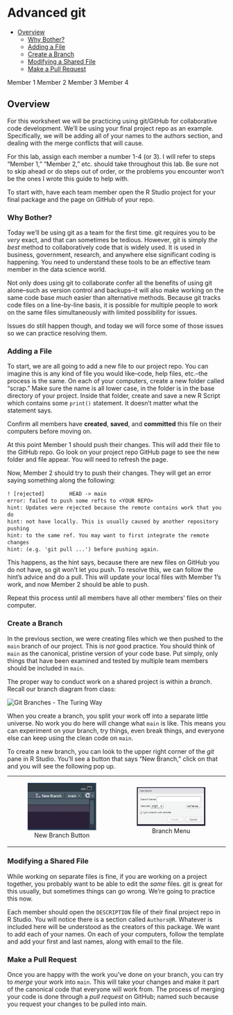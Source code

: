 Advanced git
================

- [Overview][]
  - [Why Bother?][]
  - [Adding a File][]
  - [Create a Branch][]
  - [Modifying a Shared File][]
  - [Make a Pull Request][]

<span class="blue">Member 1</span> <span class="red">Member 2</span>
<span class="green">Member 3</span> <span class="mco">Member 4</span>

## Overview

For this worksheet we will be practicing using git/GitHub for
collaborative code development. We’ll be using your final project repo
as an example. Specifically, we will be adding all of your names to the
authors section, and dealing with the merge conflicts that will cause.

For this lab, assign each member a number 1-4 (or 3). I will refer to
steps “<span class="blue">Member 1</span>,” “<span class="red">Member
2</span>,” etc. should take throughout this lab. Be sure not to skip
ahead or do steps out of order, or the problems you encounter won’t be
the ones I wrote this guide to help with.

To start with, have each team member open the R Studio project for your
final package and the page on GitHub of your repo.

### Why Bother?

Today we’ll be using git as a team for the first time. git requires you
to be *very* exact, and that can sometimes be tedious. However, git is
simply *the best* method to collaboratively code that is widely used. It
is used in business, government, research, and anywhere else significant
coding is happening. You need to understand these tools to be an
effective team member in the data science world.

Not only does using git to collaborate confer all the benefits of using
git alone–such as version control and backups–it will also make working
on the same code base *much* easier than alternative methods. Because
git tracks code files on a line-by-line basis, it is possible for
multiple people to work on the same files simultaneously with limited
possibility for issues.

Issues do still happen though, and today we will force some of those
issues so we can practice resolving them.

### Adding a File

To start, we are all going to add a new file to our project repo. You
can imagine this is any kind of file you would like–code, help files,
etc.–the process is the same. On each of your computers, create a new
folder called “scrap.” Make sure the name is all lower case, in the
folder is in the base directory of your project. Inside that folder,
create and save a new R Script which contains some `print()` statement.
It doesn’t matter what the statement says.

Confirm all members have **created**, **saved**, and **committed** this
file on their computers before moving on.

At this point <span class="blue">Member 1</span> should push their
changes. This will add their file to the GitHub repo. Go look on your
project repo GitHub page to see the new folder and file appear. You will
need to refresh the page.

Now, <span class="red">Member 2</span> should try to push their changes.
They will get an error saying something along the following:

    ! [rejected]        HEAD -> main
    error: failed to push some refts to <YOUR REPO>
    hint: Updates were rejected because the remote contains work that you do
    hint: not have locally. This is usually caused by another repository pushing
    hint: to the same ref. You may want to first integrate the remote changes
    hint: (e.g. 'git pull ...') before pushing again.

This happens, as the hint says, because there are new files on GitHub
you do not have, so git won’t let you push. To resolve this, we can
follow the hint’s advice and do a pull. This will update your local
files with <span class="blue">Member 1</span>’s work, and now <span
class="red">Member 2</span> should be able to push.

Repeat this process until all members have all other members’ files on
their computer.

### Create a Branch

In the previous section, we were creating files which we then pushed to
the `main` branch of our project. This is *not* good practice. You
should think of `main` as the canonical, pristine version of your code
base. Put simply, only things that have been examined and tested by
multiple team members should be included in `main`.

The proper way to conduct work on a shared project is within a *branch*.
Recall our branch diagram from class:

![[Git Branches - The Turing Way][]][1]

When you create a branch, you split your work off into a separate little
universe. No work you do here will change what `main` is like. This
means you can experiment on your branch, try things, even break things,
and everyone else can keep using the clean code on `main`.

To create a new branch, you can look to the upper right corner of the
*git* pane in R Studio. You’ll see a button that says “New Branch,”
click on that and you will see the following pop up.

<div>

<table>
<colgroup>
<col style="width: 50%" />
<col style="width: 50%" />
</colgroup>
<tbody>
<tr class="odd">
<td style="text-align: center;"><div width="50.0%"
data-layout-align="center">
<figure>
<img src="./img/r_studio_branch.webp" data-fig.extended="false"
alt="New Branch Button" />
<figcaption aria-hidden="true">New Branch Button</figcaption>
</figure>
</div></td>
<td style="text-align: center;"><div width="50.0%"
data-layout-align="center">
<figure>
<img src="./img/branch_menu.png" data-fig.extended="false"
alt="Branch Menu" />
<figcaption aria-hidden="true">Branch Menu</figcaption>
</figure>
</div></td>
</tr>
</tbody>
</table>

</div>

### Modifying a Shared File

While working on separate files is fine, if you are working on a project
together, you probably want to be able to edit the *same* files. git is
great for this usually, but sometimes things can go wrong. We’re going
to practice this now.

Each member should open the `DESCRIPTION` file of their final project
repo in R Studio. You will notice there is a section called `Authors@R`.
Whatever is included here will be understood as the creators of this
package. We want to add each of your names. On each of your computers,
follow the template and add your first and last names, along with email
to the file.

### Make a Pull Request

Once you are happy with the work you’ve done on your branch, you can try
to *merge* your work into `main`. This will take your changes and make
it part of the canonical code that everyone will work from. The process
of merging your code is done through a *pull request* on GitHub; named
such because you request your changes to be pulled into main.

  [Overview]: #overview
  [Why Bother?]: #why-bother
  [Adding a File]: #adding-a-file
  [Create a Branch]: #create-a-branch
  [Modifying a Shared File]: #modifying-a-shared-file
  [Make a Pull Request]: #make-a-pull-request
  [Git Branches - The Turing Way]: https://the-turing-way.netlify.app/reproducible-research/vcs/vcs-git-branches.html
  [1]: ./img/sub-branch.png
